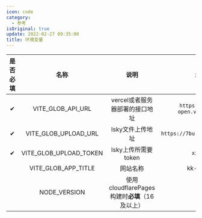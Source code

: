 ```yaml
---
icon: code
category:
  - 参考
isOriginal: true
update: 2022-02-27 09:35:00
title: 环境变量
---
```




| 是否必填 |          名称          |                     说明                      |              示例               |
| :------: | :--------------------: | :-------------------------------------------: | :-----------------------------: |
|    ✔     |   VITE_GLOB_API_URL    |        vercel或者服务器部署的接口地址         | `https://kkapi-open.vercel.app` |
|    ✔     |  VITE_GLOB_UPLOAD_URL  |               lsky文件上传地址                |  `https://7bu.top/api/upload`   |
|    ✔     | VITE_GLOB_UPLOAD_TOKEN |              lsky上传所需要token              |            `xxxxxx`             |
|          |  VITE_GLOB_APP_TITLE   |                   网站名称                    |            kk-admin             |
|          |      NODE_VERSION      | 使用cloudflarePages构建时**必填**（16及以上） |               16                |

